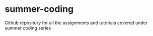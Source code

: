 # summer-coding
Github repository for all the assignments and tutorials covered under summer coding series
